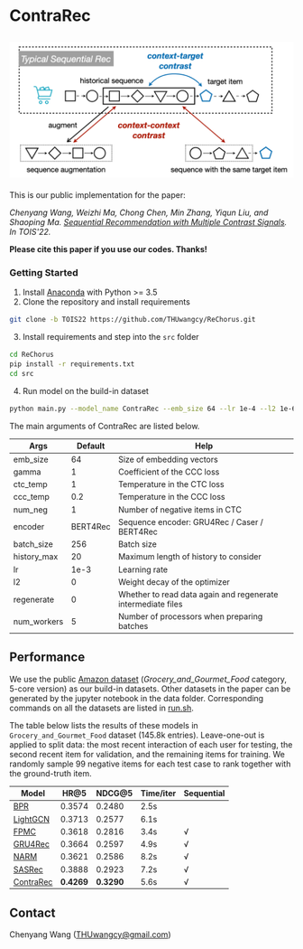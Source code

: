 # ContraRec

![idea](./log/_static/idea.png)
---

This is our public implementation for the paper:

*Chenyang Wang, Weizhi Ma, Chong Chen, Min Zhang, Yiqun Liu, and Shaoping Ma. [Sequential Recommendation with Multiple Contrast Signals](). In TOIS'22.*

**Please cite this paper if you use our codes. Thanks!**

### Getting Started

1. Install [Anaconda](https://docs.conda.io/en/latest/miniconda.html) with Python >= 3.5
2. Clone the repository and install requirements

```bash
git clone -b TOIS22 https://github.com/THUwangcy/ReChorus.git
```

3. Install requirements and step into the `src` folder

```bash
cd ReChorus
pip install -r requirements.txt
cd src
```

4. Run model on the build-in dataset

```bash
python main.py --model_name ContraRec --emb_size 64 --lr 1e-4 --l2 1e-6 --history_max 20 --encoder BERT4Rec --gamma 1 --temp 0.2 --batch_size 4096 --dataset 'Grocery_and_Gourmet_Food'
```

The main arguments of ContraRec are listed below.

| Args        | Default  | Help                                                         |
| ----------- | -------- | ------------------------------------------------------------ |
| emb_size    | 64       | Size of embedding vectors                                    |
| gamma       | 1        | Coefficient of the CCC loss                                  |
| ctc_temp    | 1        | Temperature in the CTC loss                                  |
| ccc_temp    | 0.2      | Temperature in the CCC loss                                  |
| num_neg     | 1        | Number of negative items in CTC                              |
| encoder     | BERT4Rec | Sequence encoder: GRU4Rec / Caser / BERT4Rec                 |
| batch_size  | 256      | Batch size                                                   |
| history_max | 20       | Maximum length of history to consider                        |
| lr          | 1e-3     | Learning rate                                                |
| l2          | 0        | Weight decay of the optimizer                                |
| regenerate  | 0        | Whether to read data again and regenerate intermediate files |
| num_workers | 5        | Number of processors when preparing batches                  |

## Performance

We use the public [Amazon dataset](http://jmcauley.ucsd.edu/data/amazon/links.html) (*Grocery_and_Gourmet_Food* category, 5-core version) as our build-in datasets. Other datasets in the paper can be generated by the jupyter notebook in the data folder. Corresponding commands on all the datasets are listed in [run.sh](https://github.com/THUwangcy/ReChorus/tree/TOIS22/src/run.sh).

The table below lists the results of these models in `Grocery_and_Gourmet_Food` dataset (145.8k entries). Leave-one-out is applied to split data: the most recent interaction of each user for testing, the second recent item for validation, and the remaining items for training. We randomly sample 99 negative items for each test case to rank together with the ground-truth item. 

| Model                                                                                             | HR@5       | NDCG@5     | Time/iter | Sequential |
| ------------------------------------------------------------------------------------------------- | ---------- | ---------- | --------- | ---------- |
| [BPR](https://github.com/THUwangcy/ReChorus/tree/TOIS22/src/models/general/BPR.py)                | 0.3574     | 0.2480     | 2.5s      |            |
| [LightGCN](https://github.com/THUwangcy/ReChorus/tree/TOIS22/src/models/general/LightGCN.py)      | 0.3713     | 0.2577     | 6.1s      |            |
| [FPMC](https://github.com/THUwangcy/ReChorus/tree/TOIS22/src/models/sequential/FPMC.py)           | 0.3618     | 0.2816     | 3.4s      | √          |
| [GRU4Rec](https://github.com/THUwangcy/ReChorus/tree/TOIS22/src/models/sequential/GRU4Rec.py)     | 0.3664     | 0.2597     | 4.9s      | √          |
| [NARM](https://github.com/THUwangcy/ReChorus/tree/TOIS22/src/models/sequential/NARM.py)           | 0.3621     | 0.2586     | 8.2s      | √          |
| [SASRec](https://github.com/THUwangcy/ReChorus/tree/TOIS22/src/models/sequential/SASRec.py)       | 0.3888     | 0.2923     | 7.2s      | √          |
| [ContraRec](https://github.com/THUwangcy/ReChorus/tree/TOIS22/src/models/sequential/ContraRec.py) | **0.4269** | **0.3290** | 5.6s      | √          |

## Contact

Chenyang Wang (THUwangcy@gmail.com)

<!-- MARKDOWN LINKS & IMAGES -->

<!-- https://www.markdownguide.org/basic-syntax/#reference-style-links -->

[contributors-shield]: https://img.shields.io/github/contributors/othneildrew/Best-README-Template.svg?style=flat-square
[contributors-url]: https://github.com/othneildrew/Best-README-Template/graphs/contributors
[forks-shield]: https://img.shields.io/github/forks/othneildrew/Best-README-Template.svg?style=flat-square
[forks-url]: https://github.com/othneildrew/Best-README-Template/network/members
[stars-shield]: https://img.shields.io/github/stars/othneildrew/Best-README-Template.svg?style=flat-square
[stars-url]: https://github.com/othneildrew/Best-README-Template/stargazers
[issues-shield]: https://img.shields.io/github/issues/othneildrew/Best-README-Template.svg?style=flat-square
[issues-url]: https://github.com/othneildrew/Best-README-Template/issues
[license-shield]: https://img.shields.io/github/license/othneildrew/Best-README-Template.svg?style=flat-square
[license-url]: https://github.com/othneildrew/Best-README-Template/blob/master/LICENSE.txt
[linkedin-shield]: https://img.shields.io/badge/-LinkedIn-black.svg?style=flat-square&logo=linkedin&colorB=555
[linkedin-url]: https://linkedin.com/in/othneildrew
[product-screenshot]: images/screenshot.png
